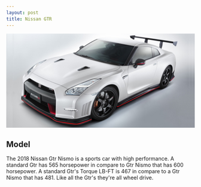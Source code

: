 ```yaml
---
layout: post
title: Nissan GTR
---
```


![Nissan Gtr](images/nissan.jpg)

## Model

The 2018 Nissan Gtr Nismo is a sports car with high performance. A standard Gtr has 565 horsepower in compare to Gtr Nismo that has 600 horsepower. A standard Gtr's Torque LB-FT is 467 in compare to a Gtr Nismo that has 481. Like all the Gtr's they're all wheel drive.
